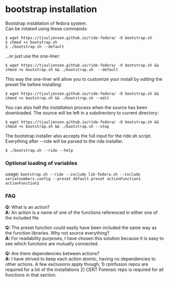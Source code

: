 # bootstrap installation
Bootstrap installation of fedora system.  
Can be initated using these commands:
```
$ wget https://tjuuljensen.github.io/ride-fedora/ -O bootstrap.sh
$ chmod +x bootstrap.sh
$ ./bootstrap.sh --default
```
...or just use the one-liner:  
```
$ wget https://tjuuljensen.github.io/ride-fedora/ -O bootstrap.sh && chmod +x bootstrap.sh && ./bootstrap.sh  --default
```

This way the one-liner will allow you to customize your install by *editing* the preset file before installing:  
```
$ wget https://tjuuljensen.github.io/ride-fedora/ -O bootstrap.sh && chmod +x bootstrap.sh && ./bootstrap.sh --edit
```

You can also *halt the installation* process when the source has been downloaded.
The source will be left in a subdirectory to current directory:
```
$ wget https://tjuuljensen.github.io/ride-fedora/ -O bootstrap.sh && chmod +x bootstrap.sh && ./bootstrap.sh --stop
```

The bootstrap installer also accepts the full input for the ride.sh script.
Everything after --ride will be parsed to the ride installer.
```
$ ./bootstrap.sh --ride --help
```

### Optional loading of variables
usage: `bootstrap.sh --ride --include lib-fedora.sh --include serialnumbers.config --preset default.preset actionFunction1 actionFunction2`

### FAQ
**Q:** What is an action?  
**A:** An action is a name of one of the functions referenced in either one of the included file  

**Q:** The preset function could easily have been included the same way as the function libraries. Why not source everything?  
**A:** For readability purposes, I have chosen this solution because it is easy to see which functions are mutually connected.  

**Q:** Are there dependencies between actions?  
**A:** I have strived to keep each action atomic, having no dependencies to other actions. A few exclusions apply though; 1) rpmfusion repos are required for a lot of the installations 2) CERT Forensic repo is required for all functions in that section.
